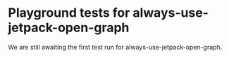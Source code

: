 # Playground tests for always-use-jetpack-open-graph
We are still awaiting the first test run for always-use-jetpack-open-graph.
